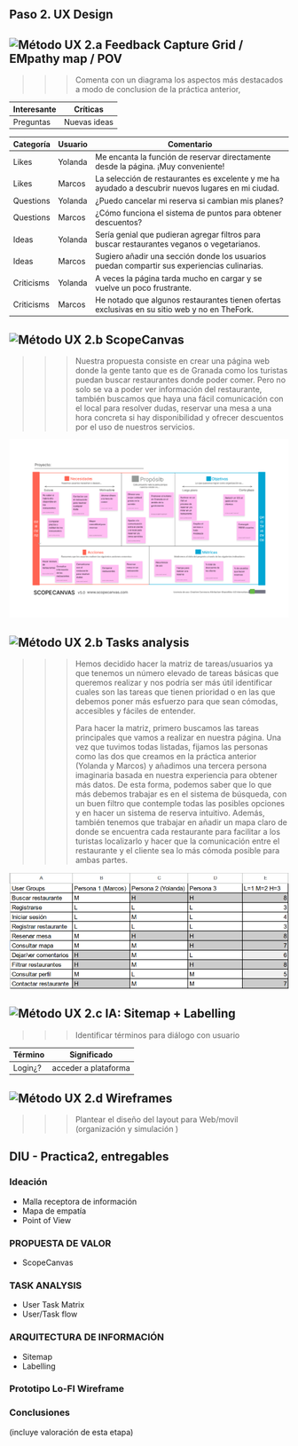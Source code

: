 ## Paso 2. UX Design  


![Método UX](../img/feedback-capture-grid.png) 2.a Feedback Capture Grid / EMpathy map / POV
----


>>> Comenta con un diagrama los aspectos más destacados a modo de conclusion de la práctica anterior,


 Interesante | Críticas     
| ------------- | -------
  Preguntas | Nuevas ideas

| Categoría    | Usuario         | Comentario                                                                                         |
|--------------|-----------------|----------------------------------------------------------------------------------------------------|
| Likes        | Yolanda         | Me encanta la función de reservar directamente desde la página. ¡Muy conveniente!                   |
| Likes        | Marcos        | La selección de restaurantes es excelente y me ha ayudado a descubrir nuevos lugares en mi ciudad.  |
| Questions    | Yolanda          | ¿Puedo cancelar mi reserva si cambian mis planes?                                                 |
| Questions    | Marcos           | ¿Cómo funciona el sistema de puntos para obtener descuentos?                                      |
| Ideas        | Yolanda          | Sería genial que pudieran agregar filtros para buscar restaurantes veganos o vegetarianos.         |
| Ideas        | Marcos           | Sugiero añadir una sección donde los usuarios puedan compartir sus experiencias culinarias.        |
| Criticisms   | Yolanda         | A veces la página tarda mucho en cargar y se vuelve un poco frustrante.                            |
| Criticisms   | Marcos          | He notado que algunos restaurantes tienen ofertas exclusivas en su sitio web y no en TheFork.      |

![Método UX](../img/ScopeCanvas.png) 2.b ScopeCanvas
----
>>> Nuestra propuesta consiste en crear una página web donde la gente tanto que es de Granada como los turistas puedan buscar restaurantes donde poder comer. Pero no solo se va a poder ver información del restaurante, también buscamos que haya una fácil comunicación con el local para resolver dudas, reservar una mesa a una hora concreta si hay disponibilidad y ofrecer descuentos por el uso de nuestros servicios. 

![Método UX](../img/Scope_canvas.png)

![Método UX](../img/Sitemap.png) 2.b Tasks analysis 
-----

>>> Hemos decidido hacer la matriz de tareas/usuarios ya que tenemos un número elevado de tareas básicas que queremos realizar y nos podría ser más útil identificar cuales son las tareas que tienen prioridad o en las que debemos poner más esfuerzo para que sean cómodas, accesibles y fáciles de entender. 
>>> 
>>> Para hacer la matriz, primero buscamos las tareas principales que vamos a realizar en nuestra página. Una vez que tuvimos todas listadas, fijamos las personas como las dos que creamos en la práctica anterior (Yolanda y Marcos) y añadimos una tercera persona imaginaria basada en nuestra experiencia para obtener más datos. De esta forma, podemos saber que lo que más debemos trabajar es en el sistema de búsqueda, con un buen filtro que contemple todas las posibles opciones y en hacer un sistema de reserva intuitivo. Además, también tenemos que trabajar en añadir un mapa claro de donde se encuentra cada restaurante para facilitar a los turistas localizarlo y hacer que la comunicación entre el restaurante y el cliente sea lo más cómoda posible para ambas partes. 

![Método UX](../img/Matriz_imagen.PNG)

![Método UX](../img/labelling.png) 2.c IA: Sitemap + Labelling 
----


>>> Identificar términos para diálogo con usuario  

Término | Significado     
| ------------- | -------
  Login¿?  | acceder a plataforma


![Método UX](../img/Wireframes.png) 2.d Wireframes
-----

>>> Plantear el  diseño del layout para Web/movil (organización y simulación ) 

## DIU - Practica2, entregables

### Ideación 
* Malla receptora de información 
* Mapa de empatía
* Point of View 


### PROPUESTA DE VALOR
* ScopeCanvas


### TASK ANALYSIS

* User Task Matrix 
* User/Task flow


### ARQUITECTURA DE INFORMACIÓN

* Sitemap 
* Labelling 


### Prototipo Lo-FI Wireframe 


### Conclusiones  
(incluye valoración de esta etapa)

